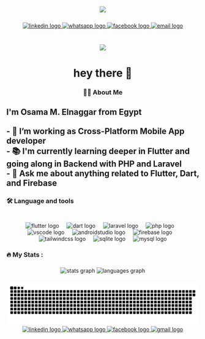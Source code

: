 <div align="center">
  <img height="187" src="https://avatars.githubusercontent.com/u/109289535?v=4"  />
</div>

###

<div align="center">
  <a href="https://www.linkedin.com/in/osama-m-elnagar-69909018b/">
    <img src="https://img.shields.io/static/v1?message=LinkedIn&logo=linkedin&label=&color=0077B5&logoColor=white&labelColor=&style=for-the-badge" height="25" alt="linkedin logo"  />
  </a>
  <a href="https://wa.me/+201094157080">
    <img src="https://img.shields.io/static/v1?message=Whatsapp&logo=whatsapp&label=&color=25D366&logoColor=white&labelColor=&style=for-the-badge" height="25" alt="whatsapp logo"  />
  </a>
  <a href="https://m.facebook.com/100039248505708/">
    <img src="https://img.shields.io/static/v1?message=Facebook&logo=facebook&label=&color=1877F2&logoColor=white&labelColor=&style=for-the-badge" height="25" alt="facebook logo"  />
  </a>
  <a href="mailto:osamaelngar98@gmail.com">
    <img src="https://img.shields.io/static/v1?message=Email&logo=gmail&label=&color=EA4335&logoColor=white&labelColor=&style=for-the-badge" height="25" alt="email logo"  />
  </a>
</div>

###

<br clear="both">

<div align="center">
  <img src="https://visitor-badge.laobi.icu/badge?page_id=OsamaElnagar.OsamaElnagar&"  />
</div>

###

<h1 align="center">hey there 👋</h1>

###

<h3 align="center">👩‍💻  About Me</h3>

###

<h2 align="left">I'm Osama M. Elnaggar from Egypt<br><br>- 🔭 I’m working as Cross-Platform Mobile App developer<br>- 📚 I'm currently learning deeper in Flutter and going along in Backend with PHP and Laravel<br>- 💬 Ask me about anything related to Flutter, Dart, and Firebase</h2>

###

<h3 align="left">🛠 Language and tools</h3>

###

<br clear="both">

<div align="center">
  <img src="https://cdn.jsdelivr.net/gh/devicons/devicon/icons/flutter/flutter-original.svg" height="80" alt="flutter logo"  />
  <img width="12" />
  <img src="https://cdn.jsdelivr.net/gh/devicons/devicon/icons/dart/dart-original.svg" height="80" alt="dart logo"  />
  <img width="12" />
  <img src="https://cdn.jsdelivr.net/gh/devicons/devicon/icons/laravel/laravel-original.svg" height="80" alt="laravel logo"  />
  <img width="12" />
  <img src="https://cdn.jsdelivr.net/gh/devicons/devicon/icons/php/php-original.svg" height="80" alt="php logo"  />
  <img width="12" />
  <img src="https://cdn.jsdelivr.net/gh/devicons/devicon/icons/vscode/vscode-original.svg" height="80" alt="vscode logo"  />
  <img width="12" />
  <img src="https://cdn.jsdelivr.net/gh/devicons/devicon/icons/androidstudio/androidstudio-original.svg" height="80" alt="androidstudio logo"  />
  <img width="12" />
  <img src="https://cdn.jsdelivr.net/gh/devicons/devicon/icons/firebase/firebase-plain-wordmark.svg" height="80" alt="firebase logo"  />
  <img width="12" />
  <img src="https://cdn.jsdelivr.net/gh/devicons/devicon/icons/tailwindcss/tailwindcss-original-wordmark.svg" height="80" alt="tailwindcss logo"  />
  <img width="12" />
  <img src="https://cdn.jsdelivr.net/gh/devicons/devicon/icons/sqlite/sqlite-original.svg" height="80" alt="sqlite logo"  />
  <img width="12" />
  <img src="https://cdn.jsdelivr.net/gh/devicons/devicon/icons/mysql/mysql-original.svg" height="80" alt="mysql logo"  />
</div>

###

<h3 align="left">🔥   My Stats :</h3>

###

<div align="center">
  <img src="https://github-readme-stats.vercel.app/api?username=OsamaElnagar&hide_title=false&hide_rank=false&show_icons=true&include_all_commits=true&count_private=true&disable_animations=false&theme=dracula&locale=en&hide_border=false&order=1" height="250" alt="stats graph"  />
  <img src="https://github-readme-stats.vercel.app/api/top-langs?username=OsamaElnagar&locale=en&hide_title=false&layout=compact&card_width=320&langs_count=5&theme=dracula&hide_border=false&order=2" height="150" alt="languages graph"  />
</div>

###
<img src="https://raw.githubusercontent.com/OsamaElnagar/OsamaElnagar/bdf820269ceb4730c23ac4196a8df90b37d1fb08/snake.svg" alt="Snake animation" />


<br clear="both">

<div align="center">
  <a href="https://www.linkedin.com/in/osama-m-elnagar-69909018b/">
    <img src="https://raw.githubusercontent.com/maurodesouza/profile-readme-generator/master/src/assets/icons/social/linkedin/default.svg" width="63" height="51" alt="linkedin logo"  />
  </a>
  <a href="https://wa.me/+201094157080">
    <img src="https://raw.githubusercontent.com/maurodesouza/profile-readme-generator/master/src/assets/icons/social/whatsapp/default.svg" width="63" height="51" alt="whatsapp logo"  />
  </a>
  <a href="https://m.facebook.com/100039248505708/">
    <img src="https://raw.githubusercontent.com/maurodesouza/profile-readme-generator/master/src/assets/icons/social/facebook/default.svg" width="63" height="51" alt="facebook logo"  />
  </a>
  <a href="mailto:osamaelngar98@gmail.com">
    <img src="https://raw.githubusercontent.com/maurodesouza/profile-readme-generator/master/src/assets/icons/social/gmail/default.svg" width="63" height="51" alt="gmail logo"  />
  </a>
</div>

###

<div align="left">
</div>

###
